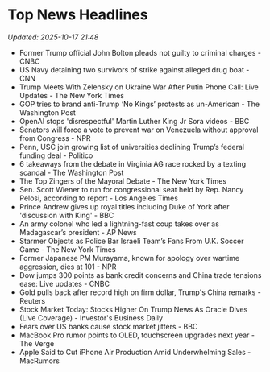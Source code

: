 # Top News Headlines

_Updated: 2025-10-17 21:48_

- Former Trump official John Bolton pleads not guilty to criminal charges - CNBC
- US Navy detaining two survivors of strike against alleged drug boat - CNN
- Trump Meets With Zelensky on Ukraine War After Putin Phone Call: Live Updates - The New York Times
- GOP tries to brand anti-Trump ‘No Kings’ protests as un-American - The Washington Post
- OpenAI stops 'disrespectful' Martin Luther King Jr Sora videos - BBC
- Senators will force a vote to prevent war on Venezuela without approval from Congress - NPR
- Penn, USC join growing list of universities declining Trump’s federal funding deal - Politico
- 6 takeaways from the debate in Virginia AG race rocked by a texting scandal - The Washington Post
- The Top Zingers of the Mayoral Debate - The New York Times
- Sen. Scott Wiener to run for congressional seat held by Rep. Nancy Pelosi, according to report - Los Angeles Times
- Prince Andrew gives up royal titles including Duke of York after 'discussion with King' - BBC
- An army colonel who led a lightning-fast coup takes over as Madagascar’s president - AP News
- Starmer Objects as Police Bar Israeli Team’s Fans From U.K. Soccer Game - The New York Times
- Former Japanese PM Murayama, known for apology over wartime aggression, dies at 101 - NPR
- Dow jumps 300 points as bank credit concerns and China trade tensions ease: Live updates - CNBC
- Gold pulls back after record high on firm dollar, Trump's China remarks - Reuters
- Stock Market Today: Stocks Higher On Trump News As Oracle Dives (Live Coverage) - Investor's Business Daily
- Fears over US banks cause stock market jitters - BBC
- MacBook Pro rumor points to OLED, touchscreen upgrades next year - The Verge
- Apple Said to Cut iPhone Air Production Amid Underwhelming Sales - MacRumors